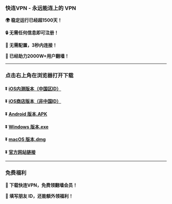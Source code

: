 ### 快连VPN - 永远能连上的 VPN
**:earth_africa: 稳定运行已经超1500天！**

**:lock: 无需任何信息即可注册！**

**:rocket: 无需配置，3秒内连接！**

**:man: 已经助力2000W+用户翻墙！**

---
### 点击右上角在浏览器打开下载
#### :arrow_double_down: [iOS内测版本（中国区ID）](https://appshare.onelink.me/7uiT/1c9f9287)
#### :arrow_double_down: [iOS商店版本（非中国ID）](https://appshare.onelink.me/7uiT/33e7470c)
#### :arrow_double_down: [Android 版本.APK](https://appshare.onelink.me/7uiT/fa80bb40)
#### :arrow_double_down: [Windows 版本.exe](https://appshare.onelink.me/7uiT/cd934bda)
#### :arrow_double_down: [macOS 版本.dmg](https://appshare.onelink.me/7uiT/1ed3d477)
#### :arrow_double_down: [官方网站链接](https://appshare.onelink.me/7uiT/a60e7e13)
---
### 免费福利
**:gift: 下载快连VPN，免费领翻墙会员！**

**:gift: 填写朋友 ID，还能额外领福利！**
